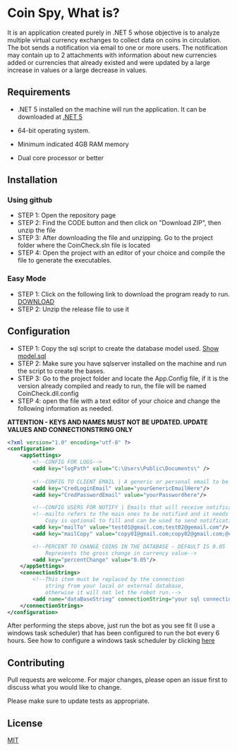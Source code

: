 ﻿# Coin Spy, What is?

It is an application created purely in .NET 5 whose objective is to analyze multiple virtual currency exchanges to collect data on coins in circulation. The bot sends a notification via email to one or more users. The notification may contain up to 2 attachments with information about new currencies added or currencies that already existed and were updated by a large increase in values ​​or a large decrease in values.

## Requirements
- .NET 5 installed on the machine will run the application. It can be downloaded at [.NET 5](https://dotnet.microsoft.com/en-us/download/dotnet/5.0)

- 64-bit operating system.

- Minimum indicated 4GB RAM memory

- Dual core processor or better

## Installation

### Using github
- STEP 1: Open the repository page
- STEP 2: Find the CODE button and then click on "Download ZIP", then unzip the file
- STEP 3: After downloading the file and unzipping. Go to the project folder where the CoinCheck.sln file is located
- STEP 4: Open the project with an editor of your choice and compile the file to generate the executables.

### Easy Mode
- STEP 1: Click on the following link to download the program ready to run. [DOWNLOAD](https://github.com/lucas-fsousa/Coin-Spy/raw/master/CoinCheck.MainExec/ExtraFiles/release.zip)
- STEP 2: Unzip the release file to use it

## Configuration
- STEP 1: Copy the sql script to create the database model used. [Show model.sql](https://github.com/lucas-fsousa/Coin-Spy/blob/master/CoinCheck.MainExec/ExtraFiles/modelDB.sql)
- STEP 2: Make sure you have sqlserver installed on the machine and run the script to create the bases.
- STEP 3: Go to the project folder and locate the App.Config file, if it is the version already compiled and ready to run, the file will be named CoinCheck.dll.config
- STEP 4: open the file with a text editor of your choice and change the following information as needed.

**ATTENTION - KEYS AND NAMES MUST NOT BE UPDATED. UPDATE VALUES AND CONNECTIONSTRING ONLY**
```xml
<?xml version="1.0" encoding="utf-8" ?>
<configuration>
	<appSettings>
		<!--CONFIG FOR LOGS-->
		<add key="logPath" value="C:\Users\Public\Documents\" />
		
		<!--CONFIG TO CLIENT EMAIL | A generic or personal email to be used as a source for notifications.-->
		<add key="CredLoginEmail" value="yourGenericEmailHere"/>
		<add key="CredPasswordEmail" value="yourPasswordhere"/>

		<!--CONFIG USERS FOR NOTIFY | Emails that will receive notifications sent by the bot.-->
        <!--mailto refers to the main ones to be notified and it needs to be filled out. 
            Copy is optional to fill and can be used to send notifications to other not so important users.-->
		<add key="mailTo" value="test01@gmail.com;test02@gemail.com"/>
		<add key="mailCopy" value="copy01@gmail.com;copy02@gmail.com;@copy03@gmail.com"/>

		<!--PERCENT TO CHANGE COINS IN THE DATABASE - DEFAULT IS 0.05
		    Represents the gross change in currency value-->
		<add key="percentChange" value="0.05"/>
	</appSettings>
	<connectionStrings>
        <!--This item must be replaced by the connection 
            string from your local or external database, 
            otherwise it will not let the robot run.-->
		<add name="dataBaseString" connectionString="your sql connection string here"/>
	</connectionStrings>
</configuration>
```

After performing the steps above, just run the bot as you see fit (I use a windows task scheduler) that has been configured to run the bot every 6 hours. See how to configure a windows task scheduler by clicking [here](https://www.youtube.com/watch?v=DVUlkU2AxgQ)
## Contributing
Pull requests are welcome. For major changes, please open an issue first to discuss what you would like to change.

Please make sure to update tests as appropriate.

## License
[MIT](https://choosealicense.com/licenses/mit/)